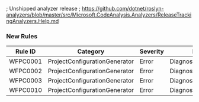 ﻿; Unshipped analyzer release
; https://github.com/dotnet/roslyn-analyzers/blob/master/src/Microsoft.CodeAnalysis.Analyzers/ReleaseTrackingAnalyzers.Help.md

### New Rules
Rule ID | Category | Severity | Notes
--------|----------|----------|-------
WFPC0001 | ProjectConfigurationGenerator | Error | DiagnosticDescriptors
WFPC0002 | ProjectConfigurationGenerator | Error | DiagnosticDescriptors
WFPC0003 | ProjectConfigurationGenerator | Error | DiagnosticDescriptors
WFPC0010 | ProjectConfigurationGenerator | Error | DiagnosticDescriptors
